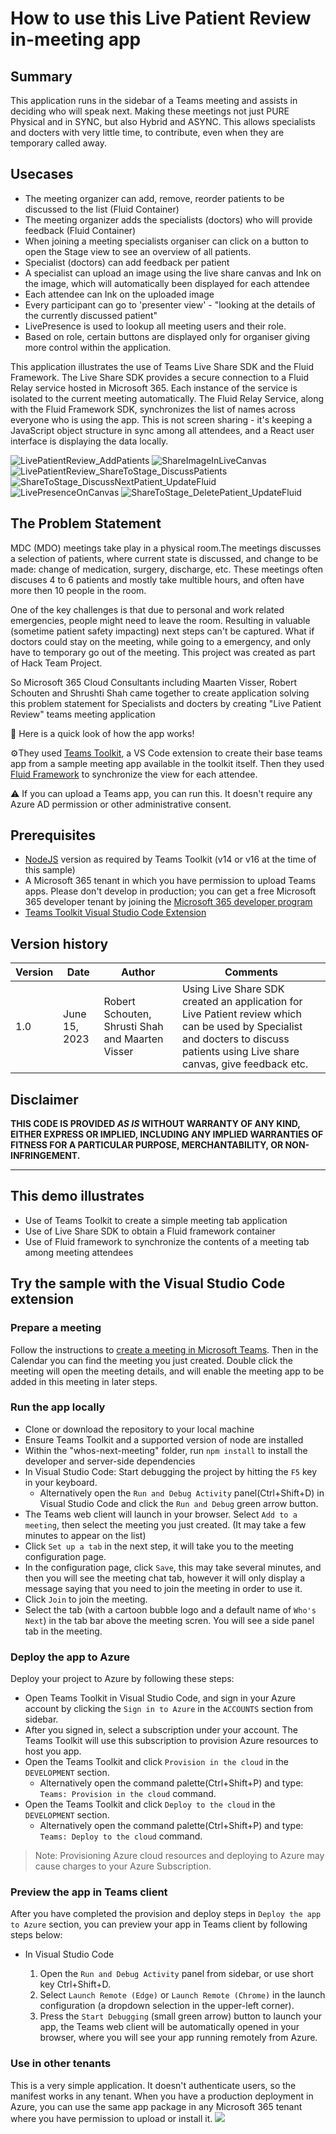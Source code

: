 # How to use this Live Patient Review in-meeting app

## Summary

This application runs in the sidebar of a Teams meeting and assists in deciding who will speak next. Making these meetings not just PURE Physical and in SYNC, but also Hybrid and ASYNC. This allows specialists and docters with very little time, to contribute, even when they are temporary called away.

## Usecases
- The meeting organizer can add, remove, reorder patients to be discussed to the list (Fluid Container)
- The meeting organizer adds the specialists (doctors) who will provide feedback (Fluid Container)
- When joining a meeting specialists organiser can click on a button to open the Stage view to see an overview of all patients.
- Specialist (doctors) can add feedback per patient
- A specialist can upload an image using the live share canvas and Ink on the image, which will automatically been displayed for each attendee
- Each attendee can Ink on the uploaded image
- Every participant can go to 'presenter view' - "looking at the details of the currently discussed patient"
- LivePresence is used to lookup all meeting users and their role.
- Based on role, certain buttons are displayed only for organiser giving more control within the application.

This application illustrates the use of Teams Live Share SDK and the Fluid Framework. The Live Share SDK provides a secure connection to a Fluid Relay service hosted in Microsoft 365. Each instance of the service is isolated to the current meeting automatically. The Fluid Relay Service, along with the Fluid Framework SDK, synchronizes the list of names across everyone who is using the app. This is not screen sharing - it's keeping a JavaScript object structure in sync among all attendees, and a React user interface is displaying the data locally.

![LivePatientReview_AddPatients](assets/LivePatientReview_AddPatients.png)
![ShareImageInLiveCanvas](assets/ShowImageInLiveCanvas.png)
![LivePatientReview_ShareToStage_DiscussPatients](assets/LivePatientReview_ShareToStage_DiscussPatients.png)
![ShareToStage_DiscussNextPatient_UpdateFluid](assets/ShareToStage_DiscussNextPatient_UpdateFluid.png)
![LivePresenceOnCanvas](assets/LivePresenceOnCanvas.png)
![ShareToStage_DeletePatient_UpdateFluid](assets/ShareToStage_DeletePatient_UpdateFluid.png)

## The Problem Statement
MDC (MDO) meetings take play in a physical room.The meetings discusses a selection of patients, where current state is discussed, and change to be made: change of medication, surgery, discharge, etc. These meetings often discuses 4 to 6 patients and mostly take multible hours, and often have more then 10 people in the room.

One of the key challenges is that due to personal and work related emergencies, people might need to leave the room. Resulting in valuable (sometime patient safety impacting) next steps can't be captured.
What if doctors could stay on the meeting, while going to a emergency, and only have to temporary go out of the meeting.
This project was created as part of Hack Team Project.

So Microsoft 365 Cloud Consultants including Maarten Visser, Robert Schouten and Shrushti Shah came together to create application solving this problem statement for Specialists and docters by creating "Live Patient Review" teams meeting application

👀 Here is a quick look of how the app works!

⚙️They used [Teams Toolkit](https://learn.microsoft.com/en-us/microsoftteams/platform/toolkit/teams-toolkit-fundamentals?pivots=visual-studio-code), a VS Code extension to create their base teams app from a sample meeting app available in the toolkit itself.
Then they used [Fluid Framework](https://fluidframework.com/docs/) to synchronize the view for each attendee.

⚠️ If you can upload a Teams app, you can run this. It doesn't require any Azure AD permission or other administrative consent.

## Prerequisites

- [NodeJS](https://nodejs.org/en/) version as required by Teams Toolkit (v14 or v16 at the time of this sample)
- A Microsoft 365 tenant in which you have permission to upload Teams apps. Please don't develop in production; you can get a free Microsoft 365 developer tenant by joining the [Microsoft 365 developer program](https://developer.microsoft.com/en-us/microsoft-365/dev-program)
- [Teams Toolkit Visual Studio Code Extension](https://aka.ms/teams-toolkit)

## Version history

Version|Date|Author|Comments
-------|----|----|--------
1.0|June 15, 2023|Robert Schouten, Shrusti Shah and Maarten Visser|Using Live Share SDK created an application for Live Patient review which can be used by Specialist and docters to discuss patients using Live share canvas, give feedback etc.

## Disclaimer

**THIS CODE IS PROVIDED *AS IS* WITHOUT WARRANTY OF ANY KIND, EITHER EXPRESS OR IMPLIED, INCLUDING ANY IMPLIED WARRANTIES OF FITNESS FOR A PARTICULAR PURPOSE, MERCHANTABILITY, OR NON-INFRINGEMENT.**

---

## This demo illustrates

- Use of Teams Toolkit to create a simple meeting tab application
- Use of Live Share SDK to obtain a Fluid framework container
- Use of Fluid framework to synchronize the contents of a meeting tab among meeting attendees

## Try the sample with the Visual Studio Code extension

### Prepare a meeting

Follow the instructions to [create a meeting in Microsoft Teams](https://support.microsoft.com/office/create-a-meeting-in-teams-for-personal-and-small-business-use-eb571219-517b-49bf-afe1-4fff091efa85). Then in the Calendar you can find the meeting you just created. Double click the meeting will open the meeting details, and will enable the meeting app to be added in this meeting in later steps.

### Run the app locally

- Clone or download the repository to your local machine
- Ensure Teams Toolkit and a supported version of node are installed
- Within the "whos-next-meeting" folder, run `npm install` to install the developer and server-side dependencies
- In Visual Studio Code: Start debugging the project by hitting the `F5` key in your keyboard.
  - Alternatively open the `Run and Debug Activity` panel(Ctrl+Shift+D) in Visual Studio Code and click the `Run and Debug` green arrow button.
- The Teams web client will launch in your browser. Select `Add to a meeting`, then select the meeting you just created. (It may take a few minutes to appear on the list)
- Click `Set up a tab` in the next step, it will take you to the meeting configuration page.
- In the configuration page, click `Save`, this may take several minutes, and then you will see the meeting chat tab, however it will only display a message saying that you need to join the meeting in order to use it.
- Click `Join` to join the meeting.
- Select the tab (with a cartoon bubble logo and a default name of `Who's Next`) in the tab bar above the meeting scren. You will see a side panel tab in the meeting.

### Deploy the app to Azure

Deploy your project to Azure by following these steps:

- Open Teams Toolkit in Visual Studio Code, and sign in your Azure account by clicking the `Sign in to Azure` in the `ACCOUNTS` section from sidebar.
- After you signed in, select a subscription under your account. The Teams Toolkit will use this subscription to provision Azure resources to host you app.
- Open the Teams Toolkit and click `Provision in the cloud` in the `DEVELOPMENT` section.
  - Alternatively open the command palette(Ctrl+Shift+P) and type: `Teams: Provision in the cloud` command.
- Open the Teams Toolkit and click `Deploy to the cloud` in the `DEVELOPMENT` section.
  - Alternatively open the command palette(Ctrl+Shift+P) and type: `Teams: Deploy to the cloud` command.

> Note: Provisioning Azure cloud resources and deploying to Azure may cause charges to your Azure Subscription.

### Preview the app in Teams client

After you have completed the provision and deploy steps in `Deploy the app to Azure` section, you can preview your app in Teams client by following steps below:

- In Visual Studio Code

  1. Open the `Run and Debug Activity` panel from sidebar, or use short key Ctrl+Shift+D.
  1. Select `Launch Remote (Edge)` or `Launch Remote (Chrome)` in the launch configuration (a dropdown selection in the upper-left corner).
  1. Press the `Start Debugging` (small green arrow) button to launch your app, the Teams web client will be automatically opened in your browser, where you will see your app running remotely from Azure.

### Use in other tenants

This is a very simple application. It doesn't authenticate users, so the manifest works in any tenant. When you have a production deployment in Azure, you can use the same app package in any Microsoft 365 tenant where you have permission to upload or install it.
<img src="https://m365-visitor-stats.azurewebsites.net/teams-dev-samples/samples/tab-live-patient-review-liveshare" />
